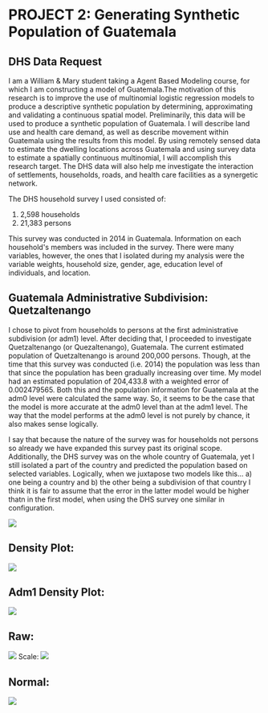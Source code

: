 # PROJECT 2: Generating Synthetic Population of Guatemala

## DHS Data Request
I am a William & Mary student taking a Agent Based Modeling course, for which I am constructing a model of Guatemala.The motivation of this research is to improve the use of multinomial logistic regression models to produce a descriptive synthetic population by determining, approximating and validating a continuous spatial model. Preliminarily, this data will be used to produce a synthetic population of Guatemala. I will describe land use and health care demand, as well as describe movement within Guatemala using the results from this model. By using remotely sensed data to estimate the dwelling locations across Guatemala and using survey data to estimate a spatially continuous multinomial, I will accomplish this research target. The DHS data will also help me investigate the interaction of settlements, households, roads, and health care facilities as a synergetic network. 

The DHS household survey I used consisted of: 
  1) 2,598 households 
  2) 21,383 persons
  
This survey was conducted in 2014 in Guatemala. Information on each household's members was included in the survey. There were many variables, however, the ones that I isolated during my analysis were the variable weights, household size, gender, age, education level of individuals, and location. 
## Guatemala Administrative Subdivision: Quetzaltenango
I chose to pivot from households to persons at the first administrative subdivision (or adm1) level. After deciding that, I proceeded to investigate Quetzaltenango (or Quezaltenango), Guatemala. The current estimated population of Quetzaltenango is around 200,000 persons. Though, at the time that this survey was conducted (i.e. 2014) the population was less than that since the population has been gradually increasing over time. My model had an estimated population of 204,433.8 with a weighted error of 0.002479565. Both this and the population information for Guatemala at the adm0 level were calculated the same way. So, it seems to be the case that the model is more accurate at the adm0 level than at the adm1 level. The way that the model performs at the adm0 level is not purely by chance, it also makes sense logically.  

I say that because the nature of the survey was for households not persons so already we have expanded this survey past its original scope. Additionally, the DHS survey was on the whole country of Guatemala, yet I still isolated a part of the country and predicted the population based on selected variables. Logically, when we juxtapose two models like this...
a) one being a country and 
b) the other being a subdivision of that country I think it is fair to assume that the error in the latter model would be higher thatn in the first model, when using the DHS survey one similar in configuration. 

![](quezaltenango.png)

## Density Plot:
![](hhs_density.png)
## Adm1 Density Plot: 
![](adm1_density.png)

## Raw:
![](raw.png)
Scale:
![](scale.png)
## Normal:
![](normal.png)
